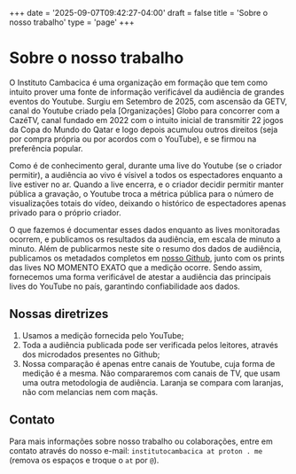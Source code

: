 +++
date = '2025-09-07T09:42:27-04:00'
draft = false
title = 'Sobre o nosso trabalho'
type = 'page'
+++

# Sobre o nosso trabalho

O Instituto Cambacica é uma organização em formação que tem como intuito prover uma fonte de informação verificável da audiência de grandes eventos do Youtube. Surgiu em Setembro de 2025, com ascensão da GETV, canal do Youtube criado pela [Organizações] Globo para concorrer com a CazéTV, canal fundado em 2022 com o intuito inicial de transmitir 22 jogos da Copa do Mundo do Qatar e logo depois acumulou outros direitos (seja por compra própria ou por acordos com o YouTube), e se firmou na preferência popular.

Como é de conhecimento geral, durante uma live do Youtube (se o criador permitir), a audiência ao vivo é vísivel a todos os espectadores enquanto a live estiver no ar. Quando a live encerra, e o criador decidir permitir manter pública a gravação, o Youtube troca a métrica pública para o número de visualizações totais do vídeo, deixando o histórico de espectadores apenas privado para o próprio criador.

O que fazemos é documentar esses dados enquanto as lives monitoradas ocorrem, e publicamos os resultados da audiência, em escala de minuto a minuto. Além de publicarmos neste site o resumo dos dados de audiência, publicamos os metadados completos em [nosso Github](https://github.com/institutocambacica), junto com os prints das lives NO MOMENTO EXATO que a medição ocorre. Sendo assim, fornecemos uma forma verificável de atestar a audiência das principais lives do YouTube no país, garantindo confiabilidade aos dados.

## Nossas diretrizes

1. Usamos a medição fornecida pelo YouTube;
2. Toda a audiência publicada pode ser verificada pelos leitores, através dos microdados presentes no Github;
3. Nossa comparação é apenas entre canais de Youtube, cuja forma de medição é a mesma. Não compararemos com canais de TV, que usam uma outra metodologia de audiência. Laranja se compara com laranjas, não com melancias nem com maçãs.

## Contato

Para mais informações sobre nosso trabalho ou colaborações, entre em contato através do nosso e-mail: `institutocambacica at proton . me` (remova os espaços e troque o `at` por `@`).
